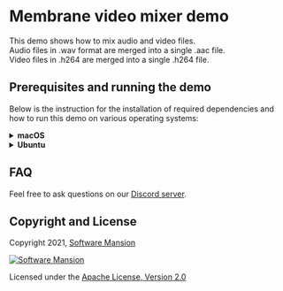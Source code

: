 # Membrane video mixer demo

This demo shows how to mix audio and video files.  
Audio files in .wav format are merged into a single .aac file.  
Video files in .h264 are merged into a single .h264 file.

## Prerequisites and running the demo

Below is the instruction for the installation of required dependencies and how to run this demo on various operating systems:

<details>
<summary>
<b>macOS</b>
</summary>

### Prerequisites

Make sure you have the following libraries installed on your OS:

- clang-format,
- portaudio19-dev,
- FFmpeg 4.\*,
- libavutil-dev,
- libswresample-dev,
- libmad0-dev

```shell
brew install clang-format portaudio ffmpeg libmad pkg-config fdk-aac
```

Furthermore, make sure you have Elixir installed on your machine. For installation details, see: https://elixir-lang.org/install.html

### Running the demo

To run the demo, clone the `membrane_demo` repository and checkout to the demo directory:

```shell
git clone https://github.com/membraneframework/membrane_demo
cd membrane_demo/video_mixer
```

Then you need to download the dependencies of the mix project:

```shell
mix deps.get
```

You may be asked to install `Hex` and then `rebar3`.

To start the demo run `mix run --no-halt run.exs` or type the following commands into an IEx shell (started by `iex -S mix`):

Start AudioPipeline

```elixir
alias Membrane.Demo.AudioPipeline
{:ok, _supervisor, pid} = AudioPipeline.start_link({"sound_500f.wav", "sound_1000f.wav"})
```

Start VideoPipeline

```elixir
alias Membrane.Demo.VideoPipeline
{:ok, _supervisor, pid} = VideoPipeline.start_link({"video_red.h264", "video_green.h264"})
```

Mixed video and audio are saved in the `output.h264` and `output.aac` files, accordingly.

</details>

<details>
<summary>
<b>Ubuntu</b>
</summary>

### Prerequisites

Make sure you have the following libraries installed on your OS:

- clang-format,
- portaudio19-dev,
- FFmpeg 4.\*,
- libavutil-dev,
- libswresample-dev,
- libmad0-dev

```shell
apt install clang-format portaudio19-dev ffmpeg libavutil-dev libswresample-dev libmad0-dev libfdk-aac-dev
```

Furthermore, make sure you have Elixir installed on your machine. For installation details, see: https://elixir-lang.org/install.html

On Ubuntu, we recommend installation through `asdf`, see: https://asdf-vm.com/guide/getting-started.html

### Running the demo

To run the demo, clone the `membrane_demo` repository and checkout to the demo directory:

```shell
git clone https://github.com/membraneframework/membrane_demo
cd membrane_demo/video_mixer
```

Then you need to download the dependencies of the mix project:

```shell
mix deps.get
```

You may be asked to install `Hex` and then `rebar3`.

> In case of installation issues with Hex on Ubuntu, try updating the system packages first by entering the command:
>
> ```shell
> sudo apt-get update
> ```

To start the demo run `mix run --no-halt run.exs` or type the following commands into an IEx shell (started by `iex -S mix`):

Start AudioPipeline

```elixir
alias Membrane.Demo.AudioPipeline
{:ok, pid} = AudioPipeline.start_link({"sound_500f.wav", "sound_1000f.wav"})
AudioPipeline.play(pid)
```

Start VideoPipeline

```elixir
alias Membrane.Demo.VideoPipeline
{:ok, pid} = VideoPipeline.start_link({"video_red.h264", "video_green.h264"})
VideoPipeline.play(pid)
```

Mixed video and audio are saved in the `output.h264` and `output.aac` files, accordingly.

</details>

## FAQ

Feel free to ask questions on our [Discord server](https://discord.gg/2AzVhZTf).

## Copyright and License

Copyright 2021, [Software Mansion](https://swmansion.com/?utm_source=git&utm_medium=readme&utm_campaign=membrane)

[![Software Mansion](https://membraneframework.github.io/static/logo/swm_logo_readme.png)](https://swmansion.com/?utm_source=git&utm_medium=readme&utm_campaign=membrane)

Licensed under the [Apache License, Version 2.0](LICENSE)
